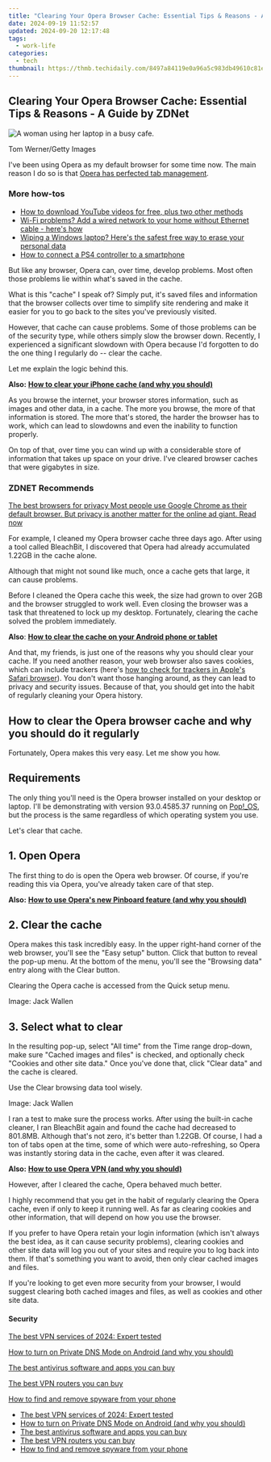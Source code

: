 ```yaml
---
title: "Clearing Your Opera Browser Cache: Essential Tips & Reasons - A Guide by ZDNet"
date: 2024-09-19 11:52:57
updated: 2024-09-20 12:17:48
tags:
  - work-life
categories:
  - tech
thumbnail: https://thmb.techidaily.com/8497a84119e0a96a5c983db49610c81e2418d1546f465ac4877a5dbfe4aa35e7.JPG
---
```


## Clearing Your Opera Browser Cache: Essential Tips & Reasons - A Guide by ZDNet

![A woman using her laptop in a busy cafe.](https://www.zdnet.com/a/img/resize/1156aaa1e35163b41ee7d76a2a4544792316201d/2022/10/10/ce582440-1c3b-4355-b0d3-c388ce345159/getty-a-woman-working-from-her-laptop-in-a-busy-cafe.jpg?auto=webp&width=1280)

Tom Werner/Getty Images

I've been using Opera as my default browser for some time now. The main reason I do so is that [Opera has perfected tab management](https://www.zdnet.com/home-and-office/work-life/opera-workspaces-is-tab-management-perfection/). 

### More how-tos

* [How to download YouTube videos for free, plus two other methods](https://www.zdnet.com/article/how-to-download-youtube-videos-for-free-plus-two-other-methods/)
* [Wi-Fi problems? Add a wired network to your home without Ethernet cable - here's how](https://www.zdnet.com/article/wi-fi-problems-how-to-add-a-wired-network-to-your-home-without-ethernet-cable/)
* [Wiping a Windows laptop? Here's the safest free way to erase your personal data](https://www.zdnet.com/article/wiping-a-windows-laptop-heres-the-safest-free-way-to-erase-your-personal-data/)
* [How to connect a PS4 controller to a smartphone](https://www.zdnet.com/article/how-to-connect-a-ps4-controller-to-a-smartphone/)

But like any browser, Opera can, over time, develop problems. Most often those problems lie within what's saved in the cache.

What is this "cache" I speak of? Simply put, it's saved files and information that the browser collects over time to simplify site rendering and make it easier for you to go back to the sites you've previously visited. 

However, that cache can cause problems. Some of those problems can be of the security type, while others simply slow the browser down. Recently, I experienced a significant slowdown with Opera because I'd forgotten to do the one thing I regularly do -- clear the cache. 

Let me explain the logic behind this.

**Also:** [**How to clear your iPhone cache (and why you should)**](https://www.zdnet.com/article/how-to-clear-cache-on-iphone-and-why-you-should/)

As you browse the internet, your browser stores information, such as images and other data, in a cache. The more you browse, the more of that information is stored. The more that's stored, the harder the browser has to work, which can lead to slowdowns and even the inability to function properly. 

On top of that, over time you can wind up with a considerable store of information that takes up space on your drive. I've cleared browser caches that were gigabytes in size. 

### **ZDNET** Recommends

[The best browsers for privacy Most people use Google Chrome as their default browser. But privacy is another matter for the online ad giant.  Read now](https://www.zdnet.com/article/best-browser-for-privacy/)

For example, I cleaned my Opera browser cache three days ago. After using a tool called BleachBit, I discovered that Opera had already accumulated 1.22GB in the cache alone. 

Although that might not sound like much, once a cache gets that large, it can cause problems.

Before I cleaned the Opera cache this week, the size had grown to over 2GB and the browser struggled to work well. Even closing the browser was a task that threatened to lock up my desktop. Fortunately, clearing the cache solved the problem immediately.

**Also**: [**How to clear the cache on your Android phone or tablet**](https://www.zdnet.com/article/how-to-clear-the-cache-on-your-android-phone-or-tablet-and-why-you-should/)

And that, my friends, is just one of the reasons why you should clear your cache. If you need another reason, your web browser also saves cookies, which can include trackers (here's [how to check for trackers in Apple's Safari browser](https://www.zdnet.com/article/how-to-check-the-privacy-report-for-website-tracking-in-safari/)). You don't want those hanging around, as they can lead to privacy and security issues. Because of that, you should get into the habit of regularly cleaning your Opera history.

## How to clear the Opera browser cache and why you should do it regularly

  
Fortunately, Opera makes this very easy. Let me show you how.

## Requirements

The only thing you'll need is the Opera browser installed on your desktop or laptop. I'll be demonstrating with version 93.0.4585.37 running on [Pop!\_OS](https://www.zdnet.com/article/pop-os-might-have-a-complicated-name-but-it-makes-using-linux-so-easy/), but the process is the same regardless of which operating system you use.

Let's clear that cache.

## 1\. Open Opera

The first thing to do is open the Opera web browser. Of course, if you're reading this via Opera, you've already taken care of that step.

**Also:** [**How to use Opera's new Pinboard feature (and why you should)**](https://www.zdnet.com/home-and-office/work-life/how-to-use-operas-new-pinboard-feature-and-why-you-should/)

## 2\. Clear the cache

Opera makes this task incredibly easy. In the upper right-hand corner of the web browser, you'll see the "Easy setup" button. Click that button to reveal the pop-up menu. At the bottom of the menu, you'll see the "Browsing data" entry along with the Clear button.

Clearing the Opera cache is accessed from the Quick setup menu.

Image: Jack Wallen

## 3\. Select what to clear

In the resulting pop-up, select "All time" from the Time range drop-down, make sure "Cached images and files" is checked, and optionally check "Cookies and other site data." Once you've done that, click "Clear data" and the cache is cleared. 

Use the Clear browsing data tool wisely.

Image: Jack Wallen

I ran a test to make sure the process works. After using the built-in cache cleaner, I ran BleachBit again and found the cache had decreased to 801.8MB. Although that's not zero, it's better than 1.22GB. Of course, I had a ton of tabs open at the time, some of which were auto-refreshing, so Opera was instantly storing data in the cache, even after it was cleared.

**Also:** [**How to use Opera VPN (and why you should)**](https://www.zdnet.com/article/how-to-use-the-opera-vpn-and-why-you-should/)

However, after I cleared the cache, Opera behaved much better.

I highly recommend that you get in the habit of regularly clearing the Opera cache, even if only to keep it running well. As far as clearing cookies and other information, that will depend on how you use the browser. 

If you prefer to have Opera retain your login information (which isn't always the best idea, as it can cause security problems), clearing cookies and other site data will log you out of your sites and require you to log back into them. If that's something you want to avoid, then only clear cached images and files.

If you're looking to get even more security from your browser, I would suggest clearing both cached images and files, as well as cookies and other site data.

#### Security

[The best VPN services of 2024: Expert tested](https://www.zdnet.com/article/best-vpn/ "The best VPN services of 2024: Expert tested")

[How to turn on Private DNS Mode on Android (and why you should)](https://www.zdnet.com/article/how-to-turn-on-private-dns-mode-on-android-and-why-you-should/ "How to turn on Private DNS Mode on Android (and why you should)")

[The best antivirus software and apps you can buy](https://www.zdnet.com/article/best-antivirus/ "The best antivirus software and apps you can buy")

[The best VPN routers you can buy](https://www.zdnet.com/article/best-vpn-router/ "The best VPN routers you can buy")

[How to find and remove spyware from your phone](https://www.zdnet.com/article/how-to-find-and-remove-spyware-from-your-phone/ "How to find and remove spyware from your phone")

* [The best VPN services of 2024: Expert tested](https://www.zdnet.com/article/best-vpn/ "The best VPN services of 2024: Expert tested")
* [How to turn on Private DNS Mode on Android (and why you should)](https://www.zdnet.com/article/how-to-turn-on-private-dns-mode-on-android-and-why-you-should/ "How to turn on Private DNS Mode on Android (and why you should)")
* [The best antivirus software and apps you can buy](https://www.zdnet.com/article/best-antivirus/ "The best antivirus software and apps you can buy")
* [The best VPN routers you can buy](https://www.zdnet.com/article/best-vpn-router/ "The best VPN routers you can buy")
* [How to find and remove spyware from your phone](https://www.zdnet.com/article/how-to-find-and-remove-spyware-from-your-phone/ "How to find and remove spyware from your phone")

<ins class="adsbygoogle"
     style="display:block"
     data-ad-format="autorelaxed"
     data-ad-client="ca-pub-7571918770474297"
     data-ad-slot="1223367746"></ins>



<ins class="adsbygoogle"
     style="display:block"
     data-ad-client="ca-pub-7571918770474297"
     data-ad-slot="8358498916"
     data-ad-format="auto"
     data-full-width-responsive="true"></ins>
